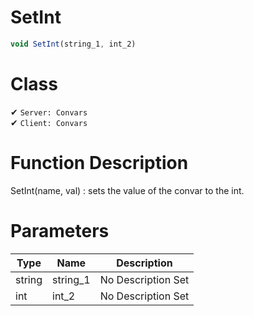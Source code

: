 # SetInt
```js	
void SetInt(string_1, int_2)
```
# Class
✔ `Server: Convars`  
✔ `Client: Convars`  

# Function Description
SetInt(name, val) : sets the value of the convar to the int.
# Parameters
Type|Name|Description
--|--|--
string|string_1|No Description Set
int|int_2|No Description Set

